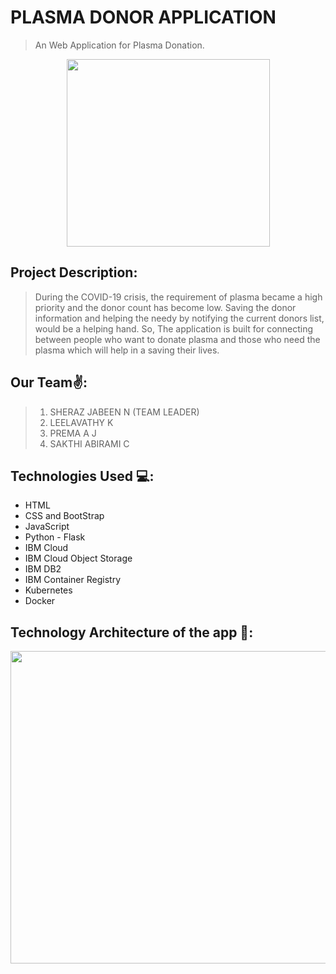 # **PLASMA DONOR APPLICATION**

> An Web Application for Plasma Donation.

<p align="center"><img src="https://www.blood.ca/sites/default/files/2018-09/donate_0.jpg" width="325" height="300" align="center" /></p>

## Project Description:
> During the COVID-19 crisis, the requirement of plasma became a high priority and the donor count has become low. Saving the donor information and helping the needy by notifying the current donors list, would be a helping hand. So, The application is built for connecting between people who want to donate plasma and those who need the plasma which will help in a saving their lives.


## Our Team✌️:
> 1. SHERAZ JABEEN N (TEAM LEADER)
> 2. LEELAVATHY K
> 3. PREMA A J
> 4. SAKTHI ABIRAMI C
 

## Technologies Used 💻:
 -	HTML
 -  CSS and BootStrap
 -	JavaScript
 -	Python - Flask
 -	IBM Cloud
 -	IBM Cloud Object Storage
 -	IBM DB2
 -	IBM Container Registry
 -	Kubernetes
 -	Docker


## Technology Architecture of the app 📡:
<p align="center"><img src="https://lh3.googleusercontent.com/pM5nGeJ4XmlApNFqEJbiJwEP1iWX8DeC8Ej3FkOprsYqvYOnCLg0q2hoGIk0d1UwGGsDb0Sa34bulFckh0Mc2lrMctUMycLyXzgFbr3TWAuUcLO1C5tuPUoaEW-rtflBp24SN0QD" width="1100" height="500" align="center" /></p>
